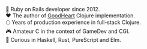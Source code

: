 🥷 Ruby on Rails developer since 2012.<br>
❤️ The author of [GoodHeart](https://github.com/dimafedotov/goodheart) Clojure implementation.<br>
🌕 Years of production experience in full-stack Clojure.<br>
🎮 Amateur C in the context of GameDev and CGI.<br>
🔬 Curious in Haskell, Rust, PureScript and Elm.<br>
